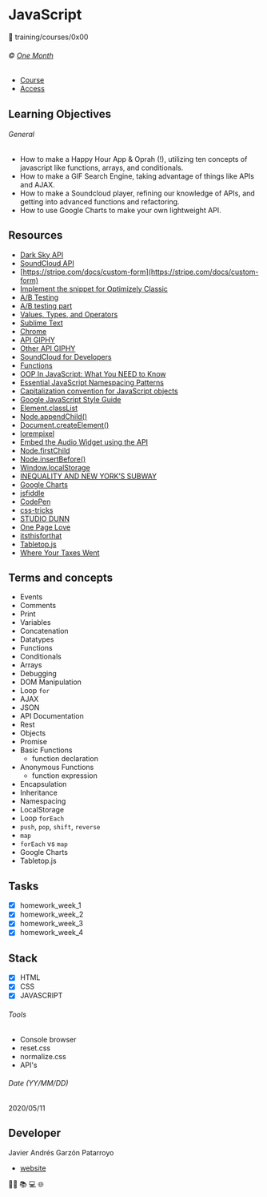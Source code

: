 # JavaScript
:open_file_folder: training/courses/0x00

###### :copyright: [One Month](https://onemonth.com)
- [Course](https://onemonth.com/courses/javascript/curriculum)
- [Access](https://onemonth.com/users/auth/github)

## Learning Objectives
###### General
* How to make a Happy Hour App & Oprah (!), utilizing ten concepts of javascript like functions, arrays, and conditionals. 
* How to make a GIF Search Engine, taking advantage of things like APIs and AJAX.
* How to make a Soundcloud player, refining our knowledge of APIs, and getting into advanced functions and refactoring. 
* How to use Google Charts to make your own lightweight API. 

## Resources
* [Dark Sky API](https://darksky.net/dev/)
* [SoundCloud API](https://developers.soundcloud.com/docs/api/guide)
* [https://stripe.com/docs/custom-form](https://stripe.com/docs/custom-form)
* [Implement the snippet for Optimizely Classic](https://help.optimizely.com/Set_Up_Optimizely/Implement_the_Optimizely_snippet)
* [A/B Testing](https://www.optimizely.com/ab-testing/)
* [A/B testing part](https://signalvnoise.com/posts/2991-behind-the-scenes-ab-testing-part-3-final)
* [Values, Types, and Operators](http://eloquentjavascript.net/01_values.html)
* [Sublime Text](https://www.sublimetext.com/)
* [Chrome](https://www.google.com/chrome/browser)
* [API GIPHY](http://api.giphy.com/v1/gifs/search?q=funny+cat&api_key=dc6zaTOxFJmzC)
* [Other API GIPHY](tv.giphy.com/v1/gifs/tv?api_key=CW27AW0nlp5u0&tag=giphytv)
* [SoundCloud for Developers](https://developers.soundcloud.com/)
* [Functions](https://developer.mozilla.org/en-US/docs/Web/JavaScript/Reference/Functions)
* [OOP In JavaScript: What You NEED to Know](http://javascriptissexy.com/oop-in-javascript-what-you-need-to-know/)
* [Essential JavaScript Namespacing Patterns](https://addyosmani.com/blog/essential-js-namespacing/)
* [Capitalization convention for JavaScript objects](https://stackoverflow.com/questions/1540763/capitalization-convention-for-javascript-objects)
* [Google JavaScript Style Guide](https://google.github.io/styleguide/javascriptguide.xml#Wrapper_objects_for_primitive_types)
* [Element.classList](https://developer.mozilla.org/en-US/docs/Web/API/Element/classList)
* [Node.appendChild()](https://developer.mozilla.org/en-US/docs/Web/API/Node/appendChild)
* [Document.createElement()](https://developer.mozilla.org/en-US/docs/Web/API/Document/createElement)
* [lorempixel](http://lorempixel.com/)
* [Embed the Audio Widget using the API](https://developers.soundcloud.com/docs/api/sdks#embedding)
* [Node.firstChild](https://developer.mozilla.org/en-US/docs/Web/API/Node/firstChild)
* [Node.insertBefore()](https://developer.mozilla.org/en-US/docs/Web/API/Node/insertBefore)
* [Window.localStorage](https://developer.mozilla.org/en-US/docs/Web/API/Window/localStorage)
* [INEQUALITY AND NEW YORK’S SUBWAY](https://projects.newyorker.com/story/subway/)
* [Google Charts](https://developers.google.com/chart/)
* [jsfiddle](https://jsfiddle.net/)
* [CodePen](http://codepen.io/)
* [css-tricks](https://css-tricks.com/)
* [STUDIO DUNN](http://studiodunn.co.uk/)
* [One Page Love](https://onepagelove.com/page/2)
* [itsthisforthat](http://www.itsthisforthat.com/)
* [Tabletop.js](https://github.com/jsoma/tabletop)
* [Where Your Taxes Went](https://www.nationalpriorities.org/)

## Terms and concepts
* Events
* Comments
* Print
* Variables
* Concatenation
* Datatypes
* Functions
* Conditionals
* Arrays
* Debugging
* DOM Manipulation
* Loop ```for```
* AJAX
* JSON
* API Documentation
* Rest
* Objects
* Promise
* Basic Functions
  - function declaration
* Anonymous Functions
  - function expression
* Encapsulation
* Inheritance
* Namespacing
* LocalStorage
* Loop ```forEach```
* ```push```, ```pop```, ```shift```, ```reverse```
* ```map```
* ```forEach``` vs ```map```
* Google Charts
* Tabletop.js

## Tasks
* [x] homework_week_1
* [x] homework_week_2
* [x] homework_week_3
* [x] homework_week_4

## Stack
* [x] HTML
* [x] CSS
* [x] JAVASCRIPT
###### Tools
* Console browser
* reset.css
* normalize.css
* API's

###### Date (YY/MM/DD)
2020/05/11

## Developer
Javier Andrés Garzón Patarroyo
- [website](https://tecnoayuda.co/)

:man_technologist: :books: :computer: :globe_with_meridians: